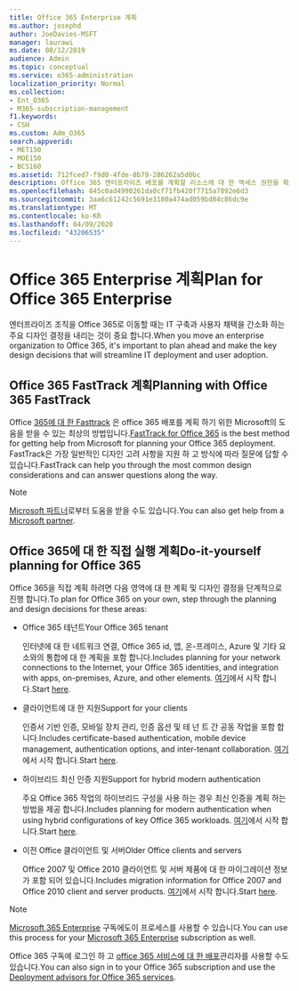 ```yaml
---
title: Office 365 Enterprise 계획
ms.author: josephd
author: JoeDavies-MSFT
manager: laurawi
ms.date: 08/12/2019
audience: Admin
ms.topic: conceptual
ms.service: o365-administration
localization_priority: Normal
ms.collection:
- Ent_O365
- M365-subscription-management
f1.keywords:
- CSH
ms.custom: Adm_O365
search.appverid:
- MET150
- MOE150
- BCS160
ms.assetid: 712fced7-f9d0-4fde-8b79-286262a5d0bc
description: Office 365 엔터프라이즈 배포를 계획할 리소스에 대 한 액세스 권한을 확보 합니다.
ms.openlocfilehash: 845c0ad4990261da0cf71fb420f7715a7892e6d3
ms.sourcegitcommit: 3aa6c61242c5691e3180a474ad059bd84c86dc9e
ms.translationtype: MT
ms.contentlocale: ko-KR
ms.lasthandoff: 04/09/2020
ms.locfileid: "43206535"
---
```

# <a name="plan-for-office-365-enterprise"></a><span data-ttu-id="981f3-103">Office 365 Enterprise 계획</span><span class="sxs-lookup"><span data-stu-id="981f3-103">Plan for Office 365 Enterprise</span></span>

<span data-ttu-id="981f3-104">엔터프라이즈 조직을 Office 365로 이동할 때는 IT 구축과 사용자 채택을 간소화 하는 주요 디자인 결정을 내리는 것이 중요 합니다.</span><span class="sxs-lookup"><span data-stu-id="981f3-104">When you move an enterprise organization to Office 365, it's important to plan ahead and make the key design decisions that will streamline IT deployment and user adoption.</span></span> 

## <a name="planning-with-office-365-fasttrack"></a><span data-ttu-id="981f3-105">Office 365 FastTrack 계획</span><span class="sxs-lookup"><span data-stu-id="981f3-105">Planning with Office 365 FastTrack</span></span>

<span data-ttu-id="981f3-106">Office [365에 대 한 Fasttrack](https://docs.microsoft.com/fasttrack/O365-fasttrack-benefit-for-office-365) 은 office 365 배포를 계획 하기 위한 Microsoft의 도움을 받을 수 있는 최상의 방법입니다.</span><span class="sxs-lookup"><span data-stu-id="981f3-106">[FastTrack for Office 365](https://docs.microsoft.com/fasttrack/O365-fasttrack-benefit-for-office-365) is the best method for getting help from Microsoft for planning your Office 365 deployment.</span></span> <span data-ttu-id="981f3-107">FastTrack은 가장 일반적인 디자인 고려 사항을 지원 하 고 방식에 따라 질문에 답할 수 있습니다.</span><span class="sxs-lookup"><span data-stu-id="981f3-107">FastTrack can help you through the most common design considerations and can answer questions along the way.</span></span> 

>[!Note]
><span data-ttu-id="981f3-108">[Microsoft 파트너](https://www.microsoft.com/solution-providers/home)로부터 도움을 받을 수도 있습니다.</span><span class="sxs-lookup"><span data-stu-id="981f3-108">You can also get help from a [Microsoft partner](https://www.microsoft.com/solution-providers/home).</span></span>
>

## <a name="do-it-yourself-planning-for-office-365"></a><span data-ttu-id="981f3-109">Office 365에 대 한 직접 실행 계획</span><span class="sxs-lookup"><span data-stu-id="981f3-109">Do-it-yourself planning for Office 365</span></span>

<span data-ttu-id="981f3-110">Office 365을 직접 계획 하려면 다음 영역에 대 한 계획 및 디자인 결정을 단계적으로 진행 합니다.</span><span class="sxs-lookup"><span data-stu-id="981f3-110">To plan for Office 365 on your own, step through the planning and design decisions for these areas:</span></span>

- <span data-ttu-id="981f3-111">Office 365 테넌트</span><span class="sxs-lookup"><span data-stu-id="981f3-111">Your Office 365 tenant</span></span>

  <span data-ttu-id="981f3-112">인터넷에 대 한 네트워크 연결, Office 365 id, 앱, 온-프레미스, Azure 및 기타 요소와의 통합에 대 한 계획을 포함 합니다.</span><span class="sxs-lookup"><span data-stu-id="981f3-112">Includes planning for your network connections to the Internet, your Office 365 identities, and integration with apps, on-premises, Azure, and other elements.</span></span> <span data-ttu-id="981f3-113">[여기](subscriptions-licenses-accounts-and-tenants-for-microsoft-cloud-offerings.md)에서 시작 합니다.</span><span class="sxs-lookup"><span data-stu-id="981f3-113">Start [here](subscriptions-licenses-accounts-and-tenants-for-microsoft-cloud-offerings.md).</span></span>

- <span data-ttu-id="981f3-114">클라이언트에 대 한 지원</span><span class="sxs-lookup"><span data-stu-id="981f3-114">Support for your clients</span></span>

  <span data-ttu-id="981f3-115">인증서 기반 인증, 모바일 장치 관리, 인증 옵션 및 테 넌 트 간 공동 작업을 포함 합니다.</span><span class="sxs-lookup"><span data-stu-id="981f3-115">Includes certificate-based authentication, mobile device management, authentication options, and inter-tenant collaboration.</span></span> <span data-ttu-id="981f3-116">[여기](office-365-client-support-certificate-based-authentication.md)에서 시작 합니다.</span><span class="sxs-lookup"><span data-stu-id="981f3-116">Start [here](office-365-client-support-certificate-based-authentication.md).</span></span>

- <span data-ttu-id="981f3-117">하이브리드 최신 인증 지원</span><span class="sxs-lookup"><span data-stu-id="981f3-117">Support for hybrid modern authentication</span></span>

  <span data-ttu-id="981f3-118">주요 Office 365 작업의 하이브리드 구성을 사용 하는 경우 최신 인증을 계획 하는 방법을 제공 합니다.</span><span class="sxs-lookup"><span data-stu-id="981f3-118">Includes planning for modern authentication when using hybrid configurations of key Office 365 workloads.</span></span> <span data-ttu-id="981f3-119">[여기](hybrid-modern-auth-overview.md)에서 시작 합니다.</span><span class="sxs-lookup"><span data-stu-id="981f3-119">Start [here](hybrid-modern-auth-overview.md).</span></span>

- <span data-ttu-id="981f3-120">이전 Office 클라이언트 및 서버</span><span class="sxs-lookup"><span data-stu-id="981f3-120">Older Office clients and servers</span></span>

  <span data-ttu-id="981f3-121">Office 2007 및 Office 2010 클라이언트 및 서버 제품에 대 한 마이그레이션 정보가 포함 되어 있습니다.</span><span class="sxs-lookup"><span data-stu-id="981f3-121">Includes migration information for Office 2007 and Office 2010 client and server products.</span></span> <span data-ttu-id="981f3-122">[여기](plan-upgrade-previous-versions-office.md)에서 시작 합니다.</span><span class="sxs-lookup"><span data-stu-id="981f3-122">Start [here](plan-upgrade-previous-versions-office.md).</span></span>

>[!Note]
><span data-ttu-id="981f3-123">[Microsoft 365 Enterprise](https://docs.microsoft.com/microsoft-365/enterprise/microsoft-365-overview) 구독에도이 프로세스를 사용할 수 있습니다.</span><span class="sxs-lookup"><span data-stu-id="981f3-123">You can use this process for your [Microsoft 365 Enterprise](https://docs.microsoft.com/microsoft-365/enterprise/microsoft-365-overview) subscription as well.</span></span>
>

<span data-ttu-id="981f3-124">Office 365 구독에 로그인 하 고 [office 365 서비스에 대 한 배포](deployment-advisors-for-office-365.md)관리자를 사용할 수도 있습니다.</span><span class="sxs-lookup"><span data-stu-id="981f3-124">You can also sign in to your Office 365 subscription and use the [Deployment advisors for Office 365 services](deployment-advisors-for-office-365.md).</span></span>



<!--

This checklist will help your organization as you plan and prepare for a migration to Office 365. The phases and steps in the checklist are aligned with the guidance provided by the [Onboarding Center](https://go.microsoft.com/fwlink/?LinkId=517115). Feel free to adapt this checklist to your organization's needs.

Most organizations don't need to do anything to prepare for Office 365. It's an application on the web and people are able to use it as soon as they have an account. Other organizations have more locations, security practices, or other requirements that create the need for more planning. For enterprise-level organizations, follow the checklist items below to get started with Office 365.
  
If you want help getting Office 365 set up, [FastTrack](https://fasttrack.microsoft.com/office) is the easiest way to deploy Office 365, you can also sign in and use the [Deployment advisors for Office 365 services](deployment-advisors-for-office-365.md).
  
|**Choose one or more to get started:**||
|:-----|:-----|
| [System requirements for Office](https://products.office.com/office-system-requirements) |- Microsoft Office 365 ProPlus, Office 365, Office 365 ProPlus, and each Office application for Windows, Mac, iOS, and Android all have specific system requirements. Ensure your hardware and software meet the minimum system requirements.|
|**Most** customers connect their on-premises directory to Office 365. Get a head start on directory preparation by [installing and running IdFix on your network](https://www.microsoft.com/download/details.aspx?id=36832). <br> Use the [AAD Connect advisor](https://aka.ms/aadconnectpwsync) and the [Azure AD Premium set up guide](https://aka.ms/aadpguidance) to get customized set up guidance. <br> |- Automated checks against your directory to [validate people's accounts will properly synchronize](https://support.office.com/article/Prepare-to-provision-users-through-directory-synchronization-to-Office-365-01920974-9e6f-4331-a370-13aea4e82b3e). <br> - Recommends changes to directory objects and offers to automate the changes for you. <br> - [More details on using the IdFix tool](prepare-directory-attributes-for-synch-with-idfix.md). |
|**Read** our [network performance guidance](https://aka.ms/tune) and use our tools to ensure you have the connectivity and performance configuration necessary to provide people with the best experience.  <br> | - Ensure you can connect to Office 365, if you filter or scan outbound traffic, you'll want to understand what [managing Office 365 endpoints](https://support.office.com/article/Managing-Office-365-endpoints-99cab9d4-ef59-4207-9f2b-3728eb46bf9a) means for your organization.  <br>  - [Model and test your network capacity](https://support.office.com/article/Network-and-migration-planning-for-Office-365-f5ee6c33-bcd7-4b0b-b0f8-dc1d9fb8d132) or move to an [Azure ExpressRoute for Office 365](https://support.office.com/article/Azure-ExpressRoute-for-Office-365-6d2534a2-c19c-4a99-be5e-33a0cee5d3bd) circuit for a more predictable experience.   |
|**Use** our [planning checklist](https://support.office.com/article/Deployment-planning-checklist-for-Office-365-5fa4f6ef-35ad-4840-91c1-4834df3df5a0) as a starting place for building your own deployment plan.  <br> | - In-depth overview of possible areas you'll need to plan for with links to reference or how-to information to help you plan. |
|**Use** the [Exchange Server Large Item Script](https://gallery.technet.microsoft.com/Exchange-Server-Large-Item-b9546cc6) to find mail items that may be too large to migrate.  <br> | - Uses Exchange Web Services to impersonate, access, scan the mailbox for file sizes you specify, and dumps the results in a CSV file. Read the [detailed instructions on how to use the script](https://blogs.technet.com/b/mikehall/archive/2013/06/27/large-mail-item-script.aspx). |
|**Take** advantage of [Microsoft deployment experts](https://go.microsoft.com/fwlink/?LinkId=517115) who can help you from planning to helping everyone start using the new services and applications.  <br> Use the [Deployment wizards for Office 365 services](https://support.office.com/article/Deployment-wizards-for-Office-365-services-165f46e8-3533-4d76-be57-97f81ebd40f2) to get customized set up guidance.  <br> | - The Onboarding center works directly with customers and with partner organizations. Give them a call today. |
|**Use** the [templates and resources in the Office 365 success center](https://www.microsoft.com/fasttrack/resources) to share your deployment and onboarding plans with the people in your organization.  <br> | - Communication with everyone before, during, and after the transition to Office 365 is critical.  <br> - Use our templates, guides, and handouts to improve your communications. |
|**Read** the article [Office 365 Network Connectivity Principles](https://aka.ms/o365networkingprinciples) to understand the connectivity principles for securely managing Office 365 traffic and getting the best possible performance.  <br> | - This article will help you understand the most recent guidance for securely optimizing Office 365 network connectivity. |
   
Want more resources to help you integrate Office 365 with your broader cloud strategy? Here are the [Microsoft cloud IT architecture resources](https://docs.microsoft.com/office365/enterprise/microsoft-cloud-it-architecture-resources).
  
## Want to talk with support?

We're here to help, [contact support](https://support.office.com/article/32a17ca7-6fa0-4870-8a8d-e25ba4ccfd4b) for business products.


--> 